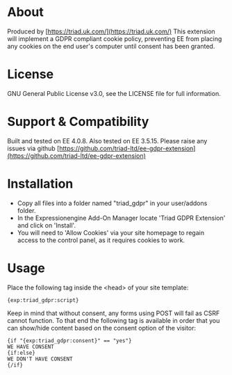 # About
Produced by [https://triad.uk.com/](https://triad.uk.com/)
This extension will implement a GDPR compliant cookie policy, preventing EE from placing any cookies on the end user's computer
until consent has been granted.

# License
GNU General Public License v3.0, see the LICENSE file for full information.

# Support & Compatibility
Built and tested on EE 4.0.8.
Also tested on EE 3.5.15. 
Please raise any issues via github
[https://github.com/triad-ltd/ee-gdpr-extension](https://github.com/triad-ltd/ee-gdpr-extension)

# Installation
- Copy all files into a folder named "triad_gdpr" in your user/addons folder.
- In the Expressionengine Add-On Manager locate 'Triad GDPR Extension' and click on 'Install'.
- You will need to 'Allow Cookies' via your site homepage to regain access to the control panel, as it requires cookies to work.

# Usage

Place the following tag inside the &lt;head&gt; of your site template:
```
{exp:triad_gdpr:script}
```

Keep in mind that without consent, any forms using POST will fail as CSRF cannot function.
To that end the following tag is available in order that you can show/hide content based on the consent option of the visitor:

```
{if "{exp:triad_gdpr:consent}" == "yes"}
WE HAVE CONSENT
{if:else}
WE DON'T HAVE CONSENT
{/if}
```
